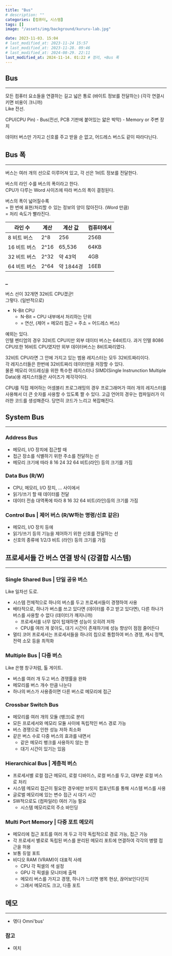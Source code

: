 ```yaml
---
title: "Bus"
# description: ""
categories: [컴퓨터, 시스템]
tags: []
image: "/assets/img/background/kururu-lab.jpg"

date: 2023-11-03. 15:04
# last_modified_at: 2023-11-24 15:57
# last_modified_at: 2023-11-28. 09:46
# last_modified_at: 2024-08-29. 22:11
last_modified_at: 2024-11-14. 01:22 # 정리, +Bus 폭
---
```


## Bus

---

모든 컴퓨터 요소들을 연결하는 길고 넓은 통로 (바이트 정보를 전달하는) (각각 연결시키면 비용이 크니까)  
Like 전선.  

CPU(CPU Pin) - Bus(전선, PCB 기판에 붙어있는 얇은 박막) - Memory or 주변 장치  

데이터 버스만 가지고 신호를 주고 받을 순 없고, 어드레스 버스도 같이 따라다닌다.  

## Bus 폭

---

버스는 여러 개의 선으로 이루어져 있고, 각 선은 1비트 정보를 전달한다.

버스의 라인 수를 버스의 폭이라고 한다.  
CPU가 다루는 Word 사이즈에 따라 버스의 폭이 결정된다.  

버스의 폭이 넓어질수록  
= 한 번에 표현/처리할 수 있는 정보의 양이 많아진다. (Word 만큼)  
= 처리 속도가 빨라진다.  

| 라인 수      | 계산 | 계산 값   | 컴퓨터에서 |
| ------------ | ---- | --------- | ---------- |
| 8 비트 버스  | 2^8  | 256       | 256B       |
| 16 비트 버스 | 2^16 | 65,536    | 64KB       |
| 32 비트 버스 | 2^32 | 약 43억   | 4GB        |
| 64 비트 버스 | 2^64 | 약 1844경 | 16EB       |

### _

버스 선이 32개면 32비트 CPU겠군!  
그렇다. (일반적으로)  

- N-Bit CPU
  - N-Bit = CPU 내부에서 처리하는 단위
  - = 연산, (제어 = 메모리 접근 = 주소 = 어드레스 버스)

예외는 있다.  
인텔 펜티엄의 경우 32비트 CPU지만 외부 데이터 버스는 64비트다. 과거 인텔 8086 CPU또한 16비트 CPU였지만 외부 데이터버스는 8비트짜리였다.  

32비트 CPU라면 그 안에 가지고 있는 범용 레지스터는 모두 32비트짜리이다.  
각 레지스터들은 한번에 32비트짜리 데이터만을 저장할 수 있다.  
물론 메모리 어드레싱을 위한 특수한 레지스터나 SIMD(Single Instrunction Multiple Data)용 레지스터들은 사이즈가 제각각이다.  

CPU를 직접 제어하는 어셈블리 프로그래밍의 경우 프로그래머가 여러 개의 레지스터를 사용해서 더 큰 숫자를 사용할 수 있도록 짤 수 있다. 고급 언어의 경우는 컴파일러가 이러한 코드를 생성해준다. 당연히 코드가 느리고 복잡해진다.  

## System Bus

---

### Address Bus

- 메모리, I/O 장치에 접근할 때
- 접근 장소를 식별하기 위한 주소를 전달하는 선
- 메모리 크기에 따라 8 16 24 32 64 비트(라인) 등의 크기를 가짐

### Data Bus (R/W)

- CPU, 메모리, I/O 장치, ... 사이에서
- 읽기/쓰기 할 때 데이터를 전달
- 데이터 전송 대역폭에 따라 8 16 32 64 비트(라인)등의 크기를 가짐

### Control Bus | 제어 버스 (R/W하는 명령/신호 같은)

- 메모리, I/O 장치 등에
- 읽기/쓰기 등의 기능을 제어하기 위한 신호를 전달하는 선
- 신호의 종류에 1/2/3 비트 (라인) 등의 크기를 가짐

## 프로세서들 간 버스 연결 방식 (강결합 시스템)

---

### Single Shared Bus | 단일 공유 버스

Like 일차선 도로.  

- 시스템 전체적으로 하나의 버스를 두고 프로세서들이 경쟁하여 사용
- 배타적으로, 하나가 버스를 쓰고 있다면 (데이터를 주고 받고 있다면), 다른 하나가 버스를 사용할 수 없다 (데이터가 깨지니까)
  - 프로세서를 너무 많이 탑재하면 성능이 오히려 저하
  - CPU를 여러 개 꽂아도, 대기 시간이 존재하기에 성능 향상이 점점 줄어든다
- 멀티 코어 프로세서는 프로세서들을 하나의 칩으로 통합하여 버스 경쟁, 캐시 정책, 전력 소모 등을 최적화

### Multiple Bus | 다중 버스

Like 은행 창구처럼, 톨 게이트.  

- 버스를 여러 개 두고 버스 경쟁률을 완화
- 메모리를 버스 개수 만큼 나눈다
- 하나의 버스가 사용중이면 다른 버스로 메모리에 접근

### Crossbar Switch Bus

- 메모리를 여러 개의 모듈 (뱅크)로 분리
- 모든 프로세서와 메모리 모듈 사이에 독립적인 버스 경로 가능
- 버스 경쟁으로 인한 성능 저하 최소화
- 같은 버스 수로 다중 버스의 효과를 내면서
  - 같은 메모리 뱅크를 사용하지 않는 한
  - 대기 시간이 있기는 있음

### Hierarchical Bus | 계층적 버스

- 프로세서별 로컬 접근 메모리, 로컬 디바이스, 로컬 버스를 두고, 대부분 로컬 버스로 처리
- 시스템 메모리 접근이 필요한 경우에만 브릿지 컴포넌트를 통해 시스템 버스를 사용
- 글로벌 메모리에 있는 변수 접근 시 대기 시간
- SW적으로도 (컴파일러) 여러 기능 필요
  - 시스템 메모리로의 주소 바인딩

### Multi Port Memory | 다중 포트 메모리

- 메모리에 접근 포트를 여러 개 두고 각각 독립적으로 경로 가능, 접근 가능
- 각 프로세서 별로로 독립된 버스를 분리된 메모리 포트에 연결하여 각각의 병렬 접근을 허용
- 보통 듀얼 포트
- 비디오 RAM (VRAM)이 대표적 사례
  - CPU 각 픽셀의 색 설정
  - GPU 각 픽셀을 모니터에 출력
  - 메모리 버스를 가지고 경쟁, 하나가 느리면 병목 현상, 끊어보인다던지
  - 그래서 메모리도 크고, 다중 포트

## 메모

---

- 엮다 Omni'bus'

### 참고

- 여치
